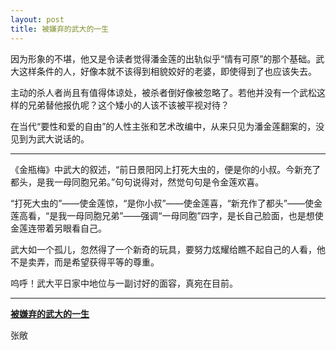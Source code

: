```yaml
---
layout: post
title: 被嫌弃的武大的一生
---
```


因为形象的不堪，他又是令读者觉得潘金莲的出轨似乎“情有可原”的那个基础。武大这样条件的人，好像本就不该得到相貌姣好的老婆，即使得到了也应该失去。

主动的杀人者尚且有值得体谅处，被杀者倒好像被忽略了。若他并没有一个武松这样的兄弟替他报仇呢？这个矮小的人该不该被平视对待？

在当代“要性和爱的自由”的人性主张和艺术改编中，从来只见为潘金莲翻案的，没见到为武大说话的。

---

《金瓶梅》中武大的叙述，“前日景阳冈上打死大虫的，便是你的小叔。今新充了都头，是我一母同胞兄弟。”句句说得对，然觉句句是令金莲欢喜。

“打死大虫的”——使金莲惊，“是你小叔”——使金莲喜，“新充作了都头”——使金莲高看，“是我一母同胞兄弟”——强调“一母同胞”四字，是长自己脸面，也是想使金莲连带着另眼看自己。

武大如一个孤儿，忽然得了一个新奇的玩具，要努力炫耀给瞧不起自己的人看，他不是卖弄，而是希望获得平等的尊重。

呜呼！武大平日家中地位与一副讨好的面容，真宛在目前。

---

**[被嫌弃的武大的一生](https://mp.weixin.qq.com/s/tGG-tgIEup1bu6sL1FnMBw)**

张敞
